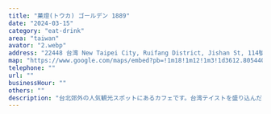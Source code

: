```yaml
---
title: "菓燈(トウカ) ゴールデン 1889"
date: "2024-03-15"
category: "eat-drink"
area: "taiwan"
avator: "2.webp"
address: "22448 台湾 New Taipei City, Ruifang District, Jishan St, 114號No.114, Jishan St. Ruifang Dist224"
map: "https://www.google.com/maps/embed?pb=!1m18!1m12!1m3!1d3612.805440421292!2d121.84127321023449!3d25.108446535198386!2m3!1f0!2f0!3f0!3m2!1i1024!2i768!4f13.1!3m3!1m2!1s0x345d4563289a8c9b%3A0x4db15cdb8eacdd97!2z6I-T54GvIEdvbGRlbiAxODg5!5e0!3m2!1sja!2sjp!4v1710571720480!5m2!1sja!2sjp"
telephone: ""
url: ""
businessHour: ""
others: ""
description: "台北郊外の人気観光スポットにあるカフェです。台湾テイストを盛り込んだクレープや、流行りの創作かき氷が頂けます。"
---
```

